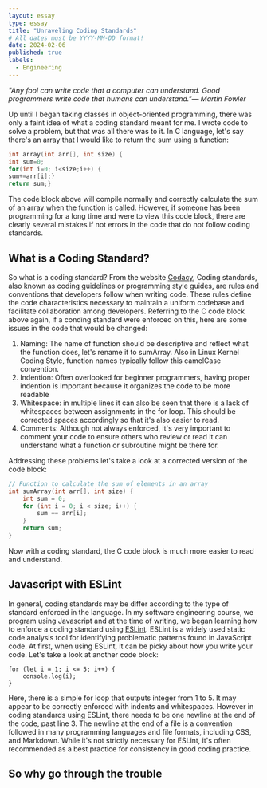 ```yaml
---
layout: essay
type: essay
title: "Unraveling Coding Standards"
# All dates must be YYYY-MM-DD format!
date: 2024-02-06
published: true
labels:
  - Engineering
---
```


*"Any fool can write code that a computer can understand. Good programmers write code that humans can understand."― Martin Fowler*

Up until I began taking classes in object-oriented programming, there was only a faint idea of what a coding standard meant for me. I wrote code to solve a problem, but that was all there was to it. In C language, let's say there's an array that I would like to return the sum using a function:

```c
int array(int arr[], int size) {
int sum=0;
for(int i=0; i<size;i++) {
sum+=arr[i];}
return sum;}
```

The code block above will compile normally and correctly calculate the sum of an array when the function is called. However, if someone has been programming for a long time and were to view this code block, there are clearly several mistakes if not errors in the code that do not follow coding standards.

## What is a Coding Standard?

So what is a coding standard? From the website [Codacy](https://blog.codacy.com/coding-standards#:~:text=Coding%20standards%2C%20also%20known%20as,and%20facilitate%20collaboration%20among%20developers.), Coding standards, also known as coding guidelines or programming style guides, are rules and conventions that developers follow when writing code. These rules define the code characteristics necessary to maintain a uniform codebase and facilitate collaboration among developers. Referring to the C code block above again, if a conding standard were enforced on this, here are some issues in the code that would be changed:

1. Naming: The name of function should be descriptive and reflect what the function does, let's rename it to sumArray. Also in Linux Kernel Coding Style, function names typically follow this camelCase convention.
2. Indention: Often overlooked for beginner programmers, having proper indention is important because it organizes the code to be more readable
3. Whitespace: in multiple lines it can also be seen that there is a lack of whitespaces between assignments in the for loop. This should be corrected spaces accordingly so that it's also easier to read.
4. Comments: Although not always enforced, it's very important to comment your code to ensure others who review or read it can understand what a function or subroutine might be there for.

Addressing these problems let's take a look at a corrected version of the code block:

```c
// Function to calculate the sum of elements in an array
int sumArray(int arr[], int size) {
    int sum = 0;
    for (int i = 0; i < size; i++) {
        sum += arr[i];
    }
    return sum;
}
```
Now with a coding standard, the C code block is much more easier to read and understand. 

## Javascript with ESLint

In general, coding standards may be differ according to the type of standard enforced in the language. In my software engineering course, we program using Javascript and at the time of writing, we began learning how to enforce a coding standard using [ESLint](https://eslint.org/). ESLint is a widely used static code analysis tool for identifying problematic patterns found in JavaScript code. At first, when using ESLint, it can be picky about how you write your code. Let's take a look at another code block:

```javascript{1}
for (let i = 1; i <= 5; i++) {
    console.log(i);
}
```

Here, there is a simple for loop that outputs integer from 1 to 5. It may appear to be correctly enforced with indents and whitespaces. However in coding standards using ESLint, there needs to be one newline at the end of the code, past line 3. The newline at the end of a file is a convention followed in many programming languages and file formats, including CSS, and Markdown. While it's not strictly necessary for ESLint, it's often recommended as a best practice for consistency in good coding practice.

## So why go through the trouble
